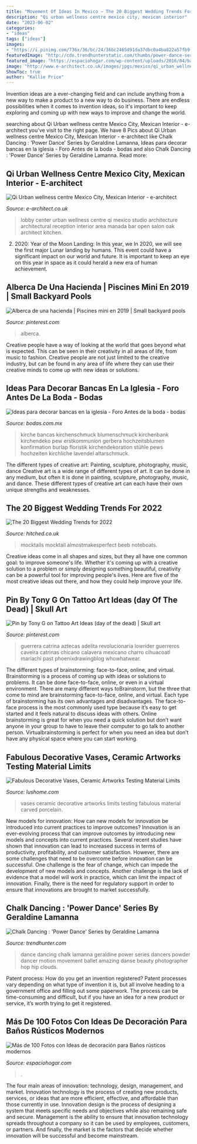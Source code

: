 ```yaml
---
title: "Movement Of Ideas In Mexico ~ The 20 Biggest Wedding Trends For 2022"
description: "Qi urban wellness centre mexico city, mexican interior"
date: "2023-06-02"
categories:
- "ideas"
tags: ["ideas"]
images:
- "https://i.pinimg.com/736x/36/bc/24/36bc2465d91da37dbc0a4ba822a57fb9--viva-mexico-mexico-city.jpg?b=t"
featuredImage: "http://cdn.trendhunterstatic.com/thumbs/power-dance-series-by-geraldine-lamanna.jpeg"
featured_image: "https://espaciohogar.com/wp-content/uploads/2016/04/banos-rusticos-pequenos-ceramica.jpg"
image: "http://www.e-architect.co.uk/images/jpgs/mexico/qi_urban_wellness_centre_q060611_j5.jpg"
ShowToc: true
author: "Kallie Price"
---
```



Invention ideas are a ever-changing field and can include anything from a new way to make a product to a new way to do business. There are endless possibilities when it comes to invention ideas, so it's important to keep exploring and coming up with new ways to improve and change the world.

	

		
searching about Qi Urban wellness centre Mexico City, Mexican Interior - e-architect you've visit to the right page. We have 8 Pics about Qi Urban wellness centre Mexico City, Mexican Interior - e-architect like Chalk Dancing : &#039;Power Dance&#039; Series by Geraldine Lamanna, Ideas para decorar bancas en la iglesia - Foro Antes de la boda - bodas and also Chalk Dancing : &#039;Power Dance&#039; Series by Geraldine Lamanna. Read more:
		
    
## Qi Urban Wellness Centre Mexico City, Mexican Interior - E-architect

<img loading=lazy src="http://www.e-architect.co.uk/images/jpgs/mexico/qi_urban_wellness_centre_q060611_j5.jpg" onerror="this.onerror=null;this.src='https://tse4.mm.bing.net/th?id=OIP.x4TzGnYsJCEFCejDptj97QHaE6&amp;pid=15.1';" alt="Qi Urban wellness centre Mexico City, Mexican Interior - e-architect">

_Source: e-architect.co.uk_

>lobby center urban wellness centre qi mexico studio architecture architectural reception interior area manada bar open salon oak architect kitchen. 

	

2) 2020: Year of the Moon Landing: In this year, we
In 2020, we will see the first major Lunar landing by humans. This event could have a significant impact on our world and future. It is important to keep an eye on this year in space as it could herald a new era of human achievement.

    
## Alberca De Una Hacienda | Piscines Mini En 2019 | Small Backyard Pools

<img loading=lazy src="https://i.pinimg.com/736x/36/bc/24/36bc2465d91da37dbc0a4ba822a57fb9--viva-mexico-mexico-city.jpg?b=t" onerror="this.onerror=null;this.src='https://tse1.mm.bing.net/th?id=OIP.6GP-NY6D5PGxH0cMtx7NIwHaLH&amp;pid=15.1';" alt="Alberca de una hacienda | Piscines mini en 2019 | Small backyard pools">

_Source: pinterest.com_

>alberca. 

	

Creative people have a way of looking at the world that goes beyond what is expected. This can be seen in their creativity in all areas of life, from music to fashion. Creative people are not just limited to the creative industry, but can be found in any area of life where they can use their creative minds to come up with new ideas or solutions.

    
## Ideas Para Decorar Bancas En La Iglesia - Foro Antes De La Boda - Bodas

<img loading=lazy src="https://cdn0.bodas.com.mx/usr/0/9/5/0/cfb_539298.jpg" onerror="this.onerror=null;this.src='https://tse3.mm.bing.net/th?id=OIP.pGblNX_wcyRL4qO45wu3LAAAAA&amp;pid=15.1';" alt="Ideas para decorar bancas en la iglesia - Foro Antes de la boda - bodas">

_Source: bodas.com.mx_

>kirche bancas kirchenschmuck blumenschmuck kirchenbank kirchendeko pew erstkommunion gerbera hochzeitsblumen konfirmation burlap floristik kirchendekoration stühle pews hochzeiten kirchliche lavendel altarschmuck. 

	

The different types of creative art: Painting, sculpture, photography, music, dance
Creative art is a wide range of different types of art. It can be done in any medium, but often it is done in painting, sculpture, photography, music, and dance. These different types of creative art can each have their own unique strengths and weaknesses.

    
## The 20 Biggest Wedding Trends For 2022

<img loading=lazy src="https://cdn0.hitched.co.uk/articles/images/0/6/1/4/img_94160/mocktails.jpg" onerror="this.onerror=null;this.src='https://tse1.mm.bing.net/th?id=OIP.EPJdUQFrBa7h2XV_QaovQAHaLH&amp;pid=15.1';" alt="The 20 Biggest Wedding Trends for 2022">

_Source: hitched.co.uk_

>mocktails mocktail almostmakesperfect beeb noteboats. 

	

Creative ideas come in all shapes and sizes, but they all have one common goal: to improve someone's life. Whether it's coming up with a creative solution to a problem or simply designing something beautiful, creativity can be a powerful tool for improving people's lives. Here are five of the most creative ideas out there, and how they could help improve your life.

    
## Pin By Tony G On Tattoo Art Ideas (day Of The Dead) | Skull Art

<img loading=lazy src="https://i.pinimg.com/736x/4f/ad/d4/4fadd413ce1ecac602e40b6c2c869be9.jpg" onerror="this.onerror=null;this.src='https://tse1.mm.bing.net/th?id=OIP.ylczi2fCrUEyw_wMXGjEygHaLo&amp;pid=15.1';" alt="Pin by Tony G on Tattoo Art Ideas (day of the dead) | Skull art">

_Source: pinterest.com_

>guerrera catrina aztecas adelita revolucionaria lowrider guerreros caveira catrinas chicano calavera mexicano charro cihuacoatl mariachi past phoenixdrawingblog whowhatwear. 

	

The different types of brainstorming: face-to-face, online, and virtual.
Brainstorming is a process of coming up with ideas or solutions to problems. It can be done face-to-face, online, or even in a virtual environment. There are many different ways toBrainstorm, but the three that come to mind are brainstorming face-to-face, online, and virtual. 
Each type of brainstorming has its own advantages and disadvantages. The face-to-face process is the most commonly used type because it’s easy to get started and it feels natural to discuss ideas with others. Online brainstorming is great for when you need a quick solution but don’t want anyone in your group to have to leave their computer to go talk to another person. Virtualbrainstorming is perfect for when you need an idea but don’t have any physical space where you can start working.

    
## Fabulous Decorative Vases, Ceramic Artworks Testing Material Limits

<img loading=lazy src="https://www.lushome.com/wp-content/uploads/2013/11/carved-porcelain-vases-decorative-accessories-8.jpg" onerror="this.onerror=null;this.src='https://tse4.mm.bing.net/th?id=OIP.3QaFa46ZgcFemamDX6zImgAAAA&amp;pid=15.1';" alt="Fabulous Decorative Vases, Ceramic Artworks Testing Material Limits">

_Source: lushome.com_

>vases ceramic decorative artworks limits testing fabulous material carved porcelain. 

	

New models for innovation: How can new models for innovation be introduced into current practices to improve outcomes?
Innovation is an ever-evolving process that can improve outcomes by introducing new models and concepts into current practices. Several recent studies have shown that innovation can lead to increased success in terms of productivity, profitability, and customer satisfaction. However, there are some challenges that need to be overcome before innovation can be successful. One challenge is the fear of change, which can impede the development of new models and concepts. Another challenge is the lack of evidence that a model will work in practice, which can limit the impact of innovation. Finally, there is the need for regulatory support in order to ensure that innovations are brought to market successfully.

    
## Chalk Dancing : &#039;Power Dance&#039; Series By Geraldine Lamanna

<img loading=lazy src="http://cdn.trendhunterstatic.com/thumbs/power-dance-series-by-geraldine-lamanna.jpeg" onerror="this.onerror=null;this.src='https://tse3.mm.bing.net/th?id=OIP.N1ROdlR4yXgvAJw5cufszAHaLH&amp;pid=15.1';" alt="Chalk Dancing : &#039;Power Dance&#039; Series by Geraldine Lamanna">

_Source: trendhunter.com_

>dance dancing chalk lamanna geraldine power series dancers powder dancer motion movement ballet amazing danse beauty photographer hop hip clouds. 

	

Patent process: How do you get an invention registered?
Patent processes vary depending on what type of invention it is, but all involve heading to a government office and filling out some paperwork. The process can be time-consuming and difficult, but if you have an idea for a new product or service, it’s worth trying to get it registered.

    
## Más De 100 Fotos Con Ideas De Decoración Para Baños Rústicos Modernos

<img loading=lazy src="https://espaciohogar.com/wp-content/uploads/2016/04/banos-rusticos-pequenos-ceramica.jpg" onerror="this.onerror=null;this.src='https://tse2.mm.bing.net/th?id=OIP.tZxWha2TGlw_zwGQuFL8DwHaJ3&amp;pid=15.1';" alt="Más de 100 Fotos con Ideas de decoración para Baños rústicos modernos">

_Source: espaciohogar.com_

>. 

	

The four main areas of innovation: technology, design, management, and market.
Innovation technology is the process of creating new products, services, or ideas that are more efficient, effective, and affordable than those currently in use. Innovation design is the process of designing a system that meets specific needs and objectives while also remaining safe and secure. Management is the ability to ensure that innovation technology spreads throughout a company so it can be used by employees, customers, or partners. And finally, the market is the factors that decide whether innovation will be successful and become mainstream.

